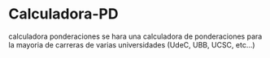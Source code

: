 # Calculadora-PD
calculadora ponderaciones 
se hara una calculadora de ponderaciones para la mayoria de carreras de varias universidades (UdeC, UBB, UCSC, etc...)